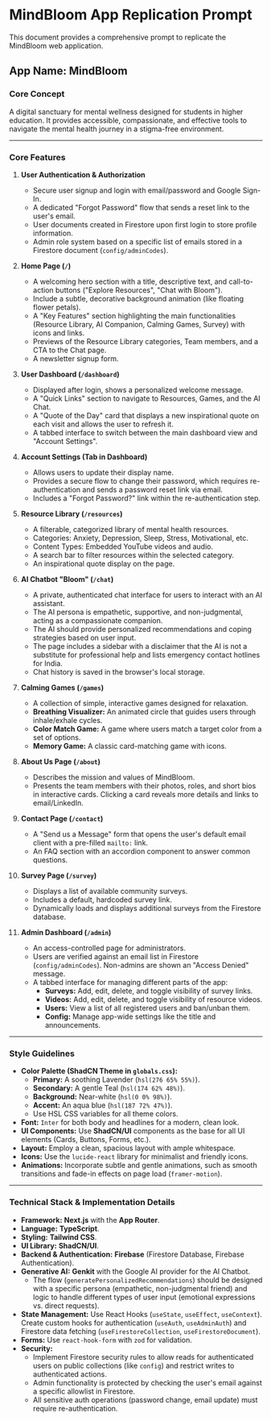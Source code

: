 
# MindBloom App Replication Prompt

This document provides a comprehensive prompt to replicate the MindBloom web application.

## **App Name**: MindBloom

### **Core Concept**
A digital sanctuary for mental wellness designed for students in higher education. It provides accessible, compassionate, and effective tools to navigate the mental health journey in a stigma-free environment.

---

### **Core Features**

1.  **User Authentication & Authorization**
    *   Secure user signup and login with email/password and Google Sign-In.
    *   A dedicated "Forgot Password" flow that sends a reset link to the user's email.
    *   User documents created in Firestore upon first login to store profile information.
    *   Admin role system based on a specific list of emails stored in a Firestore document (`config/adminCodes`).

2.  **Home Page (`/`)**
    *   A welcoming hero section with a title, descriptive text, and call-to-action buttons ("Explore Resources", "Chat with Bloom").
    *   Include a subtle, decorative background animation (like floating flower petals).
    *   A "Key Features" section highlighting the main functionalities (Resource Library, AI Companion, Calming Games, Survey) with icons and links.
    *   Previews of the Resource Library categories, Team members, and a CTA to the Chat page.
    *   A newsletter signup form.

3.  **User Dashboard (`/dashboard`)**
    *   Displayed after login, shows a personalized welcome message.
    *   A "Quick Links" section to navigate to Resources, Games, and the AI Chat.
    *   A "Quote of the Day" card that displays a new inspirational quote on each visit and allows the user to refresh it.
    *   A tabbed interface to switch between the main dashboard view and "Account Settings".

4.  **Account Settings (Tab in Dashboard)**
    *   Allows users to update their display name.
    *   Provides a secure flow to change their password, which requires re-authentication and sends a password reset link via email.
    *   Includes a "Forgot Password?" link within the re-authentication step.

5.  **Resource Library (`/resources`)**
    *   A filterable, categorized library of mental health resources.
    *   Categories: Anxiety, Depression, Sleep, Stress, Motivational, etc.
    *   Content Types: Embedded YouTube videos and audio.
    *   A search bar to filter resources within the selected category.
    *   An inspirational quote display on the page.

6.  **AI Chatbot "Bloom" (`/chat`)**
    *   A private, authenticated chat interface for users to interact with an AI assistant.
    *   The AI persona is empathetic, supportive, and non-judgmental, acting as a compassionate companion.
    *   The AI should provide personalized recommendations and coping strategies based on user input.
    *   The page includes a sidebar with a disclaimer that the AI is not a substitute for professional help and lists emergency contact hotlines for India.
    *   Chat history is saved in the browser's local storage.

7.  **Calming Games (`/games`)**
    *   A collection of simple, interactive games designed for relaxation.
    *   **Breathing Visualizer:** An animated circle that guides users through inhale/exhale cycles.
    *   **Color Match Game:** A game where users match a target color from a set of options.
    *   **Memory Game:** A classic card-matching game with icons.

8.  **About Us Page (`/about`)**
    *   Describes the mission and values of MindBloom.
    *   Presents the team members with their photos, roles, and short bios in interactive cards. Clicking a card reveals more details and links to email/LinkedIn.

9.  **Contact Page (`/contact`)**
    *   A "Send us a Message" form that opens the user's default email client with a pre-filled `mailto:` link.
    *   An FAQ section with an accordion component to answer common questions.

10. **Survey Page (`/survey`)**
    *   Displays a list of available community surveys.
    *   Includes a default, hardcoded survey link.
    *   Dynamically loads and displays additional surveys from the Firestore database.

11. **Admin Dashboard (`/admin`)**
    *   An access-controlled page for administrators.
    *   Users are verified against an email list in Firestore (`config/adminCodes`). Non-admins are shown an "Access Denied" message.
    *   A tabbed interface for managing different parts of the app:
        *   **Surveys:** Add, edit, delete, and toggle visibility of survey links.
        *   **Videos:** Add, edit, delete, and toggle visibility of resource videos.
        *   **Users:** View a list of all registered users and ban/unban them.
        *   **Config:** Manage app-wide settings like the title and announcements.

---

### **Style Guidelines**

*   **Color Palette (ShadCN Theme in `globals.css`):**
    *   **Primary:** A soothing Lavender (`hsl(276 65% 55%)`).
    *   **Secondary:** A gentle Teal (`hsl(174 62% 48%)`).
    *   **Background:** Near-white (`hsl(0 0% 98%)`).
    *   **Accent:** An aqua blue (`hsl(187 72% 47%)`).
    *   Use HSL CSS variables for all theme colors.
*   **Font:** `Inter` for both body and headlines for a modern, clean look.
*   **UI Components:** Use **ShadCN/UI** components as the base for all UI elements (Cards, Buttons, Forms, etc.).
*   **Layout:** Employ a clean, spacious layout with ample whitespace.
*   **Icons:** Use the `lucide-react` library for minimalist and friendly icons.
*   **Animations:** Incorporate subtle and gentle animations, such as smooth transitions and fade-in effects on page load (`framer-motion`).

---

### **Technical Stack & Implementation Details**

*   **Framework:** **Next.js** with the **App Router**.
*   **Language:** **TypeScript**.
*   **Styling:** **Tailwind CSS**.
*   **UI Library:** **ShadCN/UI**.
*   **Backend & Authentication:** **Firebase** (Firestore Database, Firebase Authentication).
*   **Generative AI:** **Genkit** with the Google AI provider for the AI Chatbot.
    *   The flow (`generatePersonalizedRecommendations`) should be designed with a specific persona (empathetic, non-judgmental friend) and logic to handle different types of user input (emotional expressions vs. direct requests).
*   **State Management:** Use React Hooks (`useState`, `useEffect`, `useContext`). Create custom hooks for authentication (`useAuth`, `useAdminAuth`) and Firestore data fetching (`useFirestoreCollection`, `useFirestoreDocument`).
*   **Forms:** Use `react-hook-form` with `zod` for validation.
*   **Security:**
    *   Implement Firestore security rules to allow reads for authenticated users on public collections (like `config`) and restrict writes to authenticated actions.
    *   Admin functionality is protected by checking the user's email against a specific allowlist in Firestore.
    *   All sensitive auth operations (password change, email update) must require re-authentication.

